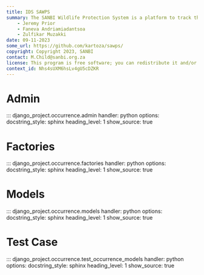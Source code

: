 ```yaml
---
title: IDS SAWPS
summary: The SANBI Wildlife Protection System is a platform to track the population levels of endangered wildlife.
    - Jeremy Prior
    - Faneva Andriamiadantsoa
    - Zulfikar Muzakki
date: 09-11-2023
some_url: https://github.com/kartoza/sawps/
copyright: Copyright 2023, SANBI
contact: M.Child@sanbi.org.za
license: This program is free software; you can redistribute it and/or modify it under the terms of the GNU Affero General Public License as published by the Free Software Foundation; either version 3 of the License, or (at your option) any later version.
context_id: Nhs4sUXM6hsLv4gU5cDZKR
---
```


# Admin

::: django_project.occurrence.admin
    handler: python
    options:
        docstring_style: sphinx
        heading_level: 1
        show_source: true


# Factories

::: django_project.occurrence.factories
    handler: python
    options:
        docstring_style: sphinx
        heading_level: 1
        show_source: true

# Models

::: django_project.occurrence.models
    handler: python
    options:
        docstring_style: sphinx
        heading_level: 1
        show_source: true


# Test Case

::: django_project.occurrence.test_occurrence_models
    handler: python
    options:
        docstring_style: sphinx
        heading_level: 1
        show_source: true


